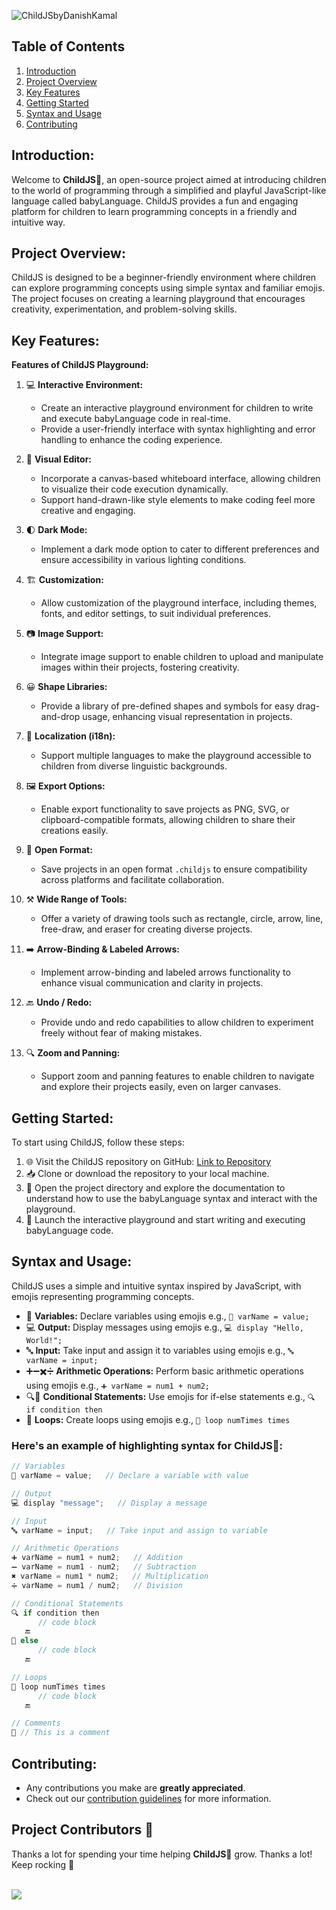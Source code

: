 ![ChildJSbyDanishKamal](https://github.com/danishzayan/childJS/assets/46997504/f7417e35-8154-4935-9bfd-d94a7f61017c)
## Table of Contents

1. [Introduction](#introduction)
2. [Project Overview](#project-overview)
3. [Key Features](#key-features)
4. [Getting Started](#getting-started)
5. [Syntax and Usage](#syntax-and-usage)
6. [Contributing](#contributing)
<!-- 7. [Support and Feedback](#support-and-feedback) -->
<!-- 8. [License](#license) -->

## Introduction:
Welcome to **ChildJS🧒**, an open-source project aimed at introducing children to the world of programming through a simplified and playful JavaScript-like language called babyLanguage. ChildJS provides a fun and engaging platform for children to learn programming concepts in a friendly and intuitive way.

## Project Overview:
ChildJS is designed to be a beginner-friendly environment where children can explore programming concepts using simple syntax and familiar emojis. The project focuses on creating a learning playground that encourages creativity, experimentation, and problem-solving skills.

## Key Features:
**Features of ChildJS Playground:**
1. 💻 **Interactive Environment:**
   - Create an interactive playground environment for children to write and execute babyLanguage code in real-time.
   - Provide a user-friendly interface with syntax highlighting and error handling to enhance the coding experience.

2. 🎨 **Visual Editor:**
   - Incorporate a canvas-based whiteboard interface, allowing children to visualize their code execution dynamically.
   - Support hand-drawn-like style elements to make coding feel more creative and engaging.

3. 🌓 **Dark Mode:**
   - Implement a dark mode option to cater to different preferences and ensure accessibility in various lighting conditions.

4. 🏗️ **Customization:**
   - Allow customization of the playground interface, including themes, fonts, and editor settings, to suit individual preferences.

5. 📷 **Image Support:**
   - Integrate image support to enable children to upload and manipulate images within their projects, fostering creativity.

6. 😀 **Shape Libraries:**
   - Provide a library of pre-defined shapes and symbols for easy drag-and-drop usage, enhancing visual representation in projects.

7. 👅 **Localization (i18n):**
   - Support multiple languages to make the playground accessible to children from diverse linguistic backgrounds.

8. 🖼️ **Export Options:**
   - Enable export functionality to save projects as PNG, SVG, or clipboard-compatible formats, allowing children to share their creations easily.

9. 💾 **Open Format:**
   - Save projects in an open format `.childjs` to ensure compatibility across platforms and facilitate collaboration.

10. ⚒️ **Wide Range of Tools:**
    - Offer a variety of drawing tools such as rectangle, circle, arrow, line, free-draw, and eraser for creating diverse projects.

11. ➡️ **Arrow-Binding & Labeled Arrows:**
    - Implement arrow-binding and labeled arrows functionality to enhance visual communication and clarity in projects.

12. 🔙 **Undo / Redo:**
    - Provide undo and redo capabilities to allow children to experiment freely without fear of making mistakes.

13. 🔍 **Zoom and Panning:**
    - Support zoom and panning features to enable children to navigate and explore their projects easily, even on larger canvases.

<!-- **Requirements:**
- The playground should be accessible via web browsers without requiring any downloads or installations.
- Ensure compatibility with popular web browsers such as Chrome, Firefox, Safari, and Edge.
- Implement responsive design principles to ensure usability on various screen sizes, including desktops, tablets, and smartphones.
- Provide clear and concise documentation with tutorials, examples, and usage guidelines to assist children in using the playground effectively.
- Prioritize performance optimizations to maintain smooth and responsive interactions, even with complex projects.
- Foster a safe and inclusive community environment with moderation features to prevent misuse and promote positive interactions among users. -->


## Getting Started:

To start using ChildJS, follow these steps:

1. 🌐 Visit the ChildJS repository on GitHub: [Link to Repository](https://github.com/danishzayan/childJS.git)
2. 📥 Clone or download the repository to your local machine.
3. 📂 Open the project directory and explore the documentation to understand how to use the babyLanguage syntax and interact with the playground.
4. 🚀 Launch the interactive playground and start writing and executing babyLanguage code.

## Syntax and Usage:

ChildJS uses a simple and intuitive syntax inspired by JavaScript, with emojis representing programming concepts.

- 🍼 **Variables:** Declare variables using emojis e.g., `🍼 varName = value;`
- 💻 **Output:** Display messages using emojis e.g., `💻 display "Hello, World!";`
- 🔤 **Input:** Take input and assign it to variables using emojis e.g., `🔤 varName = input;`
- ➕➖✖️➗ **Arithmetic Operations:** Perform basic arithmetic operations using emojis e.g., `➕ varName = num1 + num2;`
- 🔍🔎 **Conditional Statements:** Use emojis for if-else statements e.g., `🔍 if condition then`
- 🔁 **Loops:** Create loops using emojis e.g., `🔁 loop numTimes times`

### Here's an example of highlighting syntax for ChildJS🧒:
```javascript
// Variables
🍼 varName = value;   // Declare a variable with value

// Output
💻 display "message";   // Display a message

// Input
🔤 varName = input;   // Take input and assign to variable

// Arithmetic Operations
➕ varName = num1 + num2;   // Addition
➖ varName = num1 - num2;   // Subtraction
✖️ varName = num1 * num2;   // Multiplication
➗ varName = num1 / num2;   // Division

// Conditional Statements
🔍 if condition then
      // code block
   🔚
🔎 else
      // code block
   🔚

// Loops
🔁 loop numTimes times
      // code block
   🔚

// Comments
📝 // This is a comment
```

## Contributing:

- Any contributions you make are **greatly appreciated**.
- Check out our [contribution guidelines](/CONTRIBUTING.md) for more information.

## Project Contributors 🌟
Thanks a lot for spending your time helping **ChildJS🧒** grow. Thanks a lot! Keep rocking 🎉 </p><br />
<a href="https://github.com/danishzayan/childJS/graphs/contributors">
  <img src="https://contrib.rocks/image?repo=danishzayan/childJS" />
</a>


